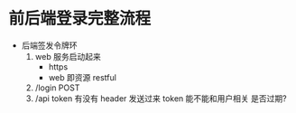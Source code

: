 # 前后端登录完整流程

- 后端签发令牌环
    1. web 服务启动起来
        - https
        - web 即资源 restful 
    2. /login POST
    3. /api token 有没有 header 发送过来
        token 能不能和用户相关
        是否过期? 